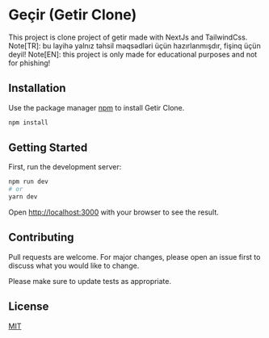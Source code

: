 # Geçir (Getir Clone)

This project is clone project of getir made with NextJs and TailwindCss.
Note[TR]: bu layihə yalnız təhsil məqsədləri üçün hazırlanmışdır, fişinq üçün deyil!
Note[EN]: this project is only made for educational purposes and not for phishing!

## Installation

Use the package manager [npm](https://npmjs.com/) to install Getir Clone.

```bash
npm install
```

## Getting Started

First, run the development server:

```bash
npm run dev
# or
yarn dev
```

Open [http://localhost:3000](http://localhost:3000) with your browser to see the result.

## Contributing

Pull requests are welcome. For major changes, please open an issue first to discuss what you would like to change.

Please make sure to update tests as appropriate.

## License

[MIT](https://choosealicense.com/licenses/mit/)
